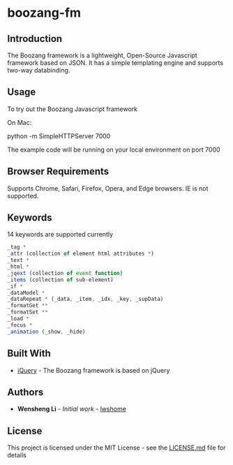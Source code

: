 # boozang-fm

## Introduction

The Boozang framework is a lightweight, Open-Source Javascript framework based on JSON. It has a simple templating engine and supports two-way databinding.  

## Usage

To try out the Boozang Javascript framework

On Mac:

python -m SimpleHTTPServer 7000

The example code will be running on your local environment on port 7000


## Browser Requirements
Supports Chrome, Safari, Firefox, Opera, and Edge browsers. IE is not supported. 

## Keywords

14 keywords are supported currently

```javascript
_tag *
_attr (collection of element html attributes *)
_text *
_html *
_jqext (collection of event function)
_items (collection of sub-element)
_if *
_dataModel *
_dataRepeat * (_data, _item, _idx, _key, _supData)
_formatGet **
_formatSet **
_load *
_focus *
_animation (_show, _hide)
```


## Built With

* [jQuery](https://jquery.com/) - The Boozang framework is based on jQuery

## Authors

* **Wensheng Li** - *Initial work* - [lwshome](https://github.com/lwshome)

## License

This project is licensed under the MIT License - see the [LICENSE.md](LICENSE.md) file for details
